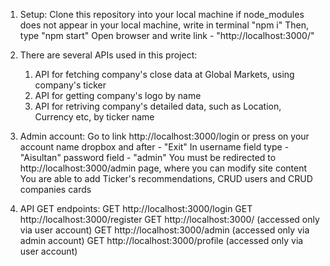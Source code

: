 1) Setup:
    Clone this repository into your local machine
    if node_modules does not appear in your local machine, write in terminal "npm i"
    Then, type "npm start"
    Open browser and write link - "http://localhost:3000/"

2) There are several APIs used in this project:
    1) API for fetching company's close data at Global Markets, using company's ticker
    2) API for getting company's logo by name
    3) API for retriving company's detailed data, such as Location, Currency etc, by ticker name

3) Admin account:
    Go to link http://localhost:3000/login or press on your account name dropbox and after - "Exit"
    In username field type - "Aisultan"
        password field - "admin"
    You must be redirected to http://localhost:3000/admin page, where you can modify site content
    You are able to add Ticker's recommendations, CRUD users and CRUD companies cards

4) API GET endpoints:
    GET http://localhost:3000/login
    GET http://localhost:3000/register
    GET http://localhost:3000/ (accessed only via user account)
    GET http://localhost:3000/admin (accessed only via admin account)
    GET http://localhost:3000/profile (accessed only via user account)
    